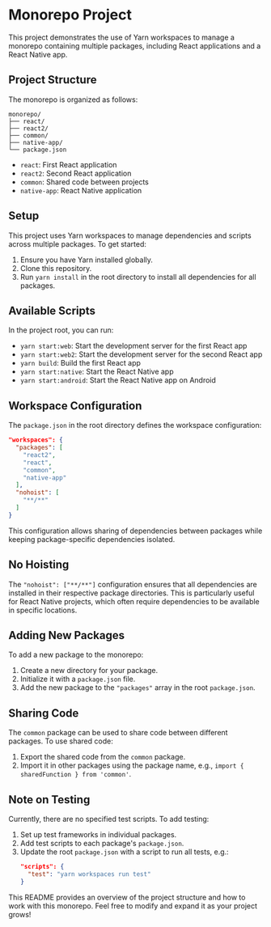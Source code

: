 # Monorepo Project

This project demonstrates the use of Yarn workspaces to manage a monorepo containing multiple packages, including React applications and a React Native app.

## Project Structure

The monorepo is organized as follows:

```
monorepo/
├── react/
├── react2/
├── common/
├── native-app/
└── package.json
```

- `react`: First React application
- `react2`: Second React application
- `common`: Shared code between projects
- `native-app`: React Native application

## Setup

This project uses Yarn workspaces to manage dependencies and scripts across multiple packages. To get started:

1. Ensure you have Yarn installed globally.
2. Clone this repository.
3. Run `yarn install` in the root directory to install all dependencies for all packages.

## Available Scripts

In the project root, you can run:

- `yarn start:web`: Start the development server for the first React app
- `yarn start:web2`: Start the development server for the second React app
- `yarn build`: Build the first React app
- `yarn start:native`: Start the React Native app
- `yarn start:android`: Start the React Native app on Android

## Workspace Configuration

The `package.json` in the root directory defines the workspace configuration:

```json
"workspaces": {
  "packages": [
    "react2",
    "react",
    "common",
    "native-app"
  ],
  "nohoist": [
    "**/**"
  ]
}
```

This configuration allows sharing of dependencies between packages while keeping package-specific dependencies isolated.

## No Hoisting

The `"nohoist": ["**/**"]` configuration ensures that all dependencies are installed in their respective package directories. This is particularly useful for React Native projects, which often require dependencies to be available in specific locations.

## Adding New Packages

To add a new package to the monorepo:

1. Create a new directory for your package.
2. Initialize it with a `package.json` file.
3. Add the new package to the `"packages"` array in the root `package.json`.

## Sharing Code

The `common` package can be used to share code between different packages. To use shared code:

1. Export the shared code from the `common` package.
2. Import it in other packages using the package name, e.g., `import { sharedFunction } from 'common'`.

## Note on Testing

Currently, there are no specified test scripts. To add testing:

1. Set up test frameworks in individual packages.
2. Add test scripts to each package's `package.json`.
3. Update the root `package.json` with a script to run all tests, e.g.:
   ```json
   "scripts": {
     "test": "yarn workspaces run test"
   }
   ```

This README provides an overview of the project structure and how to work with this monorepo. Feel free to modify and expand it as your project grows!
